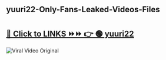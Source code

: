 
 ## yuuri22-Only-Fans-Leaked-Videos-Files

# <h2><a href="https://mediaupload.pro?yuuri22">🔗 Click to LINKS ⏩⏩ 👉 🟢 yuuri22 </a></h2>

<a href="https://mediaupload.pro?yuuri22" rel="nofollow" data-target="animated-image.originalLink"><img src="https://i.ibb.co.com/xMMVF88/686577567.gif" alt="Viral Video Original" style="max-width: 100%; display: inline-block;" data-target="animated-image.originalImage"></a>